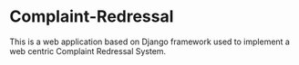 # Complaint-Redressal
This is a web application based on Django framework used to implement a web centric Complaint Redressal System.
